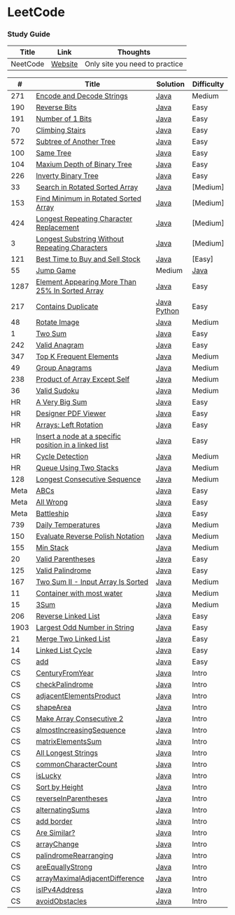 LeetCode
========

### Study Guide
| Title | Link | Thoughts |
| ----- | -------- | ----- |
| NeetCode | [Website](https://neetcode.io/) | Only site you need to practice |


| # | Title | Solution | Difficulty |
|---| ----- | -------- | ---------- |
| 271 | [Encode and Decode Strings](https://leetcode.com/problems/encode-and-decode-strings/) | [Java](./EncodeAndDecodeStrings.java) | Medium |
| 190 | [Reverse Bits](https://leetcode.com/problems/reverse-bits/) | [Java](./reversebits.java) | Easy |
| 191 | [Number of 1 Bits](https://leetcode.com/problems/number-of-1-bits/description/) | [Java](./NumberOfOneBits.java) | Easy |
| 70  | [Climbing Stairs](https://leetcode.com/problems/climbing-stairs/description/) | [Java](./ClimbingStairs.java) | Easy |
| 572 | [Subtree of Another Tree](https://leetcode.com/problems/subtree-of-another-tree/description/) | [Java](./SubtreeOfAnotherTree.java) | Easy |
| 100 | [Same Tree](https://leetcode.com/problems/same-tree/description/) | [Java](./SameTree.java) | Easy |
| 104 | [Maxium Depth of Binary Tree](https://leetcode.com/problems/maximum-depth-of-binary-tree/description/) | [Java](./maximumDepthofBinaryTree.java) | Easy |
| 226 | [Inverty Binary Tree](https://leetcode.com/problems/invert-binary-tree/description/) | [Java](./InvertBinaryTree.java) | Easy |
| 33  | [Search in Rotated Sorted Array](https://leetcode.com/problems/search-in-rotated-sorted-array/description/) | [Java](./SearchinRotatedSortedArray.java) | [Medium] |
| 153 | [Find Minimum in Rotated Sorted Array](https://leetcode.com/problems/find-minimum-in-rotated-sorted-array/description/) | [Java](./FindMimimuminRoatatedSortedArray.java) | [Medium] | 
| 424 | [Longest Repeating Character Replacement](https://leetcode.com/problems/longest-repeating-character-replacement/description/) |[Java](./LongestRepatingCharacterReplacement.java) | [Medium] |  
|  3  | [Longest Substring Without Repeating Characters](https://leetcode.com/problems/longest-substring-without-repeating-characters/description/) | [Java](./LongestSubStringWithoutRepeatingCharacters.java) | [Medium] |
| 121 | [Best Time to Buy and Sell Stock](https://leetcode.com/problems/best-time-to-buy-and-sell-stock/description/) | [Java](./BestTimeToBuyAndSellStock.java) | [Easy] | 
| 55  | [Jump Game](https://leetcode.com/problems/jump-game/description/) | Medium | [Java](./JumpGame.java) |
| 1287 | [Element Appearing More Than 25% In Sorted Array](https://leetcode.com/problems/element-appearing-more-than-25-in-sorted-array/description/?envType=daily-question&envId=2023-12-11) | [Java](./elementMoreThen25prcInArray.java) | Easy |
| 217 | [Contains Duplicate](https://leetcode.com/problems/contains-duplicate/) | [Java](./ContainsDuplicate.java) [Python](./217_Contains_Duplicates.py) | Easy | 
|  48 | [Rotate Image](https://leetcode.com/problems/rotate-image/) | [Java](./RotateImage.java) | Medium |
|  1  | [Two Sum](https://leetcode.com/problems/two-sum/) | [Java](./twoSum.java) | Easy |
| 242 | [Valid Anagram](https://leetcode.com/problems/valid-anagram/) | [Java](./ValidAnagram.java) | Easy | 
| 347 | [Top K Frequent Elements](https://leetcode.com/problems/top-k-frequent-elements/description/) | [Java](./TopKFrequentElements.java) | Medium |
| 49  | [Group Anagrams](https://leetcode.com/problems/group-anagrams/) | [Java](./groupAnagrams.java) | Medium |
| 238 | [Product of Array Except Self](https://leetcode.com/problems/product-of-array-except-self/) | [Java](./ProductExceptSelf.java) | Medium |
| 36  | [Valid Sudoku](https://leetcode.com/problems/valid-sudoku/description/) | [Java](./ValidSudoku.java) | Medium |
| HR  | [A Very Big Sum](https://www.hackerrank.com/challenges/a-very-big-sum/problem) | [Java](./AVeryBigSum.java) | Easy |
| HR  | [Designer PDF Viewer](https://www.hackerrank.com/challenges/designer-pdf-viewer/problem) | [Java](./DesignerPDFViewer) | Easy |
| HR  | [Arrays: Left Rotation](https://www.hackerrank.com/challenges/ctci-array-left-rotation/problem) | [Java](./ArrayLeftRotation.java) | Easy |
| HR  | [Insert a node at a specific position in a linked list](https://www.hackerrank.com/challenges/insert-a-node-at-a-specific-position-in-a-linked-list/problem) | [Java](./InsertNodeAtK.java) | Easy |
| HR  | [Cycle Detection](https://www.hackerrank.com/challenges/detect-whether-a-linked-list-contains-a-cycle/problem) | [Java](./hasCycle.java) | Medium |
| HR  | [Queue Using Two Stacks](https://www.hackerrank.com/challenges/queue-using-two-stacks/problem) | [Java](./QueueUsingTwoStacks.java) | Medium |
| 128 | [Longest Consecutive Sequence](https://leetcode.com/problems/longest-consecutive-sequence/description/) | [Java](./LCS.java) | Medium |
| Meta | [ABCs](https://www.metacareers.com/profile/coding_puzzles/?puzzle=513411323351554) | [Java](./ABCS.java) | Easy | 
| Meta | [All Wrong](https://www.metacareers.com/profile/coding_puzzles/?puzzle=1082217288848574) | [Java](./AllWrong.java) | Easy | 
| Meta | [Battleship](https://www.metacareers.com/profile/coding_puzzles/?puzzle=3641006936004915) | [Java](./Battleship.java) | Easy | 
| 739 | [Daily Temperatures](https://leetcode.com/problems/daily-temperatures/) | [Java](./DailyTemp.java) | Medium |
| 150 | [Evaluate Reverse Polish Notation](https://leetcode.com/problems/evaluate-reverse-polish-notation/) | [Java](./ReversePolishNotation.java) | Medium |
| 155 |  [Min Stack](https://leetcode.com/problems/min-stack/) | [Java](./MinStack.java) | Medium |
| 20  | [Valid Parentheses](https://leetcode.com/problems/valid-parentheses/) | [Java](./validParentheses.java) | Easy |
| 125 | [Valid Palindrome](https://leetcode.com/problems/valid-palindrome/) | [Java](./ValidPalindrome.java) | Easy |
| 167 | [Two Sum II - Input Array Is Sorted](https://leetcode.com/problems/two-sum-ii-input-array-is-sorted/) | [Java](./TwoSum2.java) | Medium | 
| 11  | [Container with most water](https://leetcode.com/problems/container-with-most-water/description/) | [Java](./ContainerWithMostWater.java) | Medium |
| 15  | [3Sum](https://leetcode.com/problems/3sum/description/) | [Java](./3Sum.java) | Medium |
| 206 | [Reverse Linked List](https://leetcode.com/problems/reverse-linked-list/description) | [Java](./ReverseLinkedList.java) | Easy |
| 1903 | [Largest Odd Number in String](https://leetcode.com/problems/largest-odd-number-in-string/description/?envType=daily-question&envId=2023-12-07) | [Java](./Largestoddnumberinstring.java) | Easy |
| 21  | [Merge Two Linked List](https://leetcode.com/problems/merge-two-sorted-lists/submissions/) | [Java](./mergetwolinkedlist.java) | Easy |
| 14  | [Linked List Cycle](https://leetcode.com/problems/linked-list-cycle/) | [Java](./Linkedlistcycle.java) | Easy |
| CS  | [add](https://app.codesignal.com/arcade/intro/level-1/jwr339Kq6e3LQTsfa) | [Java](./add.java) | Easy |
| CS  | [CenturyFromYear](https://app.codesignal.com/arcade/intro/level-1/egbueTZRRL5Mm4TXN) | [Java](./centuryFromYear.java) | Intro |
| CS  | [checkPalindrome](https://app.codesignal.com/arcade/intro/level-1/s5PbmwxfECC52PWyQ) | [Java](./checkPalindrome.java) | Intro |
| CS  | [adjacentElementsProduct](https://app.codesignal.com/arcade/intro/level-2/xzKiBHjhoinnpdh6m) | [Java](./adjacentElementsProduct.java) | Intro |
| CS  | [shapeArea](https://app.codesignal.com/arcade/intro/level-2/yuGuHvcCaFCKk56rJ) | [Java](./shapeArea.java) | Intro |
| CS  | [Make Array Consecutive 2](https://app.codesignal.com/arcade/intro/level-2/bq2XnSr5kbHqpHGJC) | [Java](./makearrayconsecutive2.java) | Intro |
| CS  | [almostIncreasingSequence](https://app.codesignal.com/arcade/intro/level-2/2mxbGwLzvkTCKAJMG) | [Java](./almostIncreasingSequence.java) | Intro |
| CS  | [matrixElementsSum](https://app.codesignal.com/arcade/intro/level-2/xskq4ZxLyqQMCLshr) | [Java](./matrixElementsSum.java) | Intro |
| CS  | [All Longest Strings](https://app.codesignal.com/arcade/intro/level-3/fzsCQGYbxaEcTr2bL) | [Java](./alllongeststrings.java) | Intro |
| CS  | [commonCharacterCount](https://app.codesignal.com/arcade/intro/level-3/JKKuHJknZNj4YGL32) | [Java](./commonCharacterCount.java) | Intro |
| CS  | [isLucky](https://app.codesignal.com/arcade/intro/level-3/3AdBC97QNuhF6RwsQ) | [Java](./isLucky.java) | Intro |
| CS  | [Sort by Height](https://app.codesignal.com/arcade/intro/level-3/D6qmdBL2NYz49XHwM) | [Java](./sortByHeight.java) | Intro |
| CS  | [reverseInParentheses](https://app.codesignal.com/arcade/intro/level-3/9DgaPsE2a7M6M2Hu6) | [Java](./reverseInParentheses.java) | Intro |
| CS  | [alternatingSums](https://app.codesignal.com/arcade/intro/level-4/cC5QuL9fqvZjXJsW9) | [Java](./alternatingSums.java) | Intro | 
| CS  | [add border](https://app.codesignal.com/arcade/intro/level-4/ZCD7NQnED724bJtjN) | [Java](./addborder.java) | Intro | 
| CS  | [Are Similar?](https://app.codesignal.com/arcade/intro/level-4/xYXfzQmnhBvEKJwXP) | [Java](./areSimilar.java) | Intro |
| CS  | [arrayChange](https://app.codesignal.com/arcade/intro/level-4/xvkRbxYkdHdHNCKjg) | [Java](./arrayChange.java) | Intro |
| CS  | [palindromeRearranging](https://app.codesignal.com/arcade/intro/level-4/Xfeo7r9SBSpo3Wico) | [Java](./palindromeRearranging.java) | Intro |
| CS  | [areEquallyStrong](https://app.codesignal.com/arcade/intro/level-5/g6dc9KJyxmFjB98dL) | [Java](./areEquallyStrong.java) | Intro |
| CS  | [arrayMaximalAdjacentDifference](https://app.codesignal.com/arcade/intro/level-5/EEJxjQ7oo7C5wAGjE) | [Java](./arrayMaximalAdjacentDifference.java) | Intro |
| CS  | [isIPv4Address](https://app.codesignal.com/arcade/intro/level-5/veW5xJednTy4qcjso) | [Java](./isIPv4Address.java) | Intro |
| CS  | [avoidObstacles](https://app.codesignal.com/arcade/intro/level-5/XC9Q2DhRRKQrfLhb5) | [Java](./avoidObstacles.java) | Intro | 